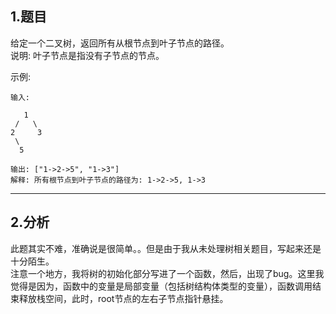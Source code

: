 ## 1.题目
给定一个二叉树，返回所有从根节点到叶子节点的路径。  
说明: 叶子节点是指没有子节点的节点。  

示例:  
```
输入:  

   1
 /   \
2     3
 \
  5

输出: ["1->2->5", "1->3"]
解释: 所有根节点到叶子节点的路径为: 1->2->5, 1->3
```

---

## 2.分析
此题其实不难，准确说是很简单。。但是由于我从未处理树相关题目，写起来还是十分陌生。  
注意一个地方，我将树的初始化部分写进了一个函数，然后，出现了bug。这里我觉得是因为，函数中的变量是局部变量（包括树结构体类型的变量），函数调用结束释放栈空间，此时，root节点的左右子节点指针悬挂。